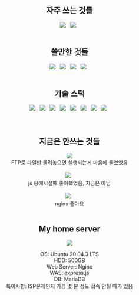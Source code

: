 <div align="center">
  <h2>자주 쓰는 것들</h2>
  <img src="https://img.shields.io/badge/Vanilla JS-F7DF1E?style=flat-square&logo=JavaScript&logoColor=white"/> &nbsp
  <img src="https://img.shields.io/badge/Express.js-000000?style=flat-square&logo=Express&logoColor=white"/></a> &nbsp
  <br><br>
  <h2>쓸만한 것들</h2>
  <img src="https://img.shields.io/badge/TypeScript-3178C6?style=flat-square&logo=TypeScript&logoColor=white"/> &nbsp
  <img src="https://img.shields.io/badge/Nest.js-E0234E?style=flat-square&logo=NestJS&logoColor=white"/> &nbsp
  <img src="https://img.shields.io/badge/Vue.js-4FC08D?style=flat-square&logo=Vue.js&logoColor=white"/> &nbsp
  <img src="https://img.shields.io/badge/NGINX-009639?style=flat-square&logo=NGINX&logoColor=white"/> &nbsp
  <br><br>
  <h2>기술 스택</h2>
  <img src="https://img.shields.io/badge/C-A8B9CC?style=flat-square&logo=C&logoColor=white"/> &nbsp
  <img src="https://img.shields.io/badge/C%23-239120?style=flat-square&logo=C%20Sharp&logoColor=white"/> &nbsp
  <img src="https://img.shields.io/badge/Python-3776AB?style=flat-square&logo=Python&logoColor=white"/> &nbsp
  <img src="https://img.shields.io/badge/Java-007396?style=flat-square&logo=Java&logoColor=white"/> &nbsp
  <img src="https://img.shields.io/badge/Android Studio-3DDC84?style=flat-square&logo=Android&logoColor=white"/> &nbsp
  <img src="https://img.shields.io/badge/MySQL-4479A1?style=flat-square&logo=MySQL&logoColor=white"/> &nbsp
  <img src="https://img.shields.io/badge/HTML5-E34F26?style=flat-square&logo=HTML5&logoColor=white"/> &nbsp
  <img src="https://img.shields.io/badge/CSS3-1572B6?style=flat-square&logo=CSS3&logoColor=white"/> &nbsp
  <br><br><br>
  <h2>지금은 안쓰는 것들</h2>
  <img src="https://img.shields.io/badge/PHP-777BB4?style=flat-square&logo=PHP&logoColor=white"/>
  <br>
  FTP로 파일만 올려놓으면 실행되는게 마음에 들었었음
  <br><br>
  <img src="https://img.shields.io/badge/jQuery-0769AD?style=flat-square&logo=jQuery&logoColor=white"/> &nbsp
  <br>
  js 응애시절때 좋아했었음, 지금은 아님
  <br><br>
  <img src="https://img.shields.io/badge/Apache-D22128?style=flat-square&logo=Apache&logoColor=white"/> &nbsp
  <br>
  nginx 좋아요
  <br>
  <br>
  <h2>My home server</h2>
  <img src="https://img.shields.io/badge/Raspberry%20Pi%204B%204GB-A22846?style=flat-square&logo=Raspberry%20Pi&logoColor=white"/></a>
  <br>
  <p>
  OS: Ubuntu 20.04.3 LTS
  <br>
  HDD: 500GB
  <br>
  Web Server: Nginx
  <br>
  WAS: express.js
  <br>
  DB: MariaDB
  <br>
  특이사항: ISP문제인지 가끔 몇 분 정도 접속 안될 때가 있음
  </p>
</div>
